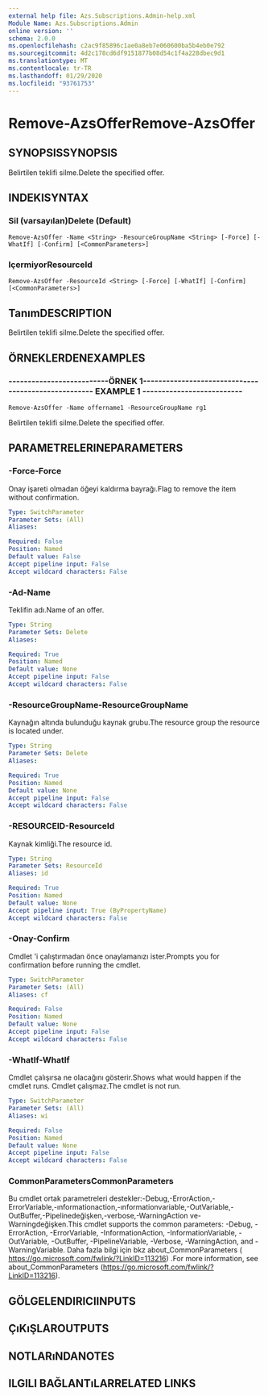 ```yaml
---
external help file: Azs.Subscriptions.Admin-help.xml
Module Name: Azs.Subscriptions.Admin
online version: ''
schema: 2.0.0
ms.openlocfilehash: c2ac9f85896c1ae0a8eb7e060600ba5b4eb0e792
ms.sourcegitcommit: 4d2c178cd6df9151877b08d54c1f4a228dbec9d1
ms.translationtype: MT
ms.contentlocale: tr-TR
ms.lasthandoff: 01/29/2020
ms.locfileid: "93761753"
---
```

# <span data-ttu-id="0bb6f-101">Remove-AzsOffer</span><span class="sxs-lookup"><span data-stu-id="0bb6f-101">Remove-AzsOffer</span></span>

## <span data-ttu-id="0bb6f-102">SYNOPSIS</span><span class="sxs-lookup"><span data-stu-id="0bb6f-102">SYNOPSIS</span></span>
<span data-ttu-id="0bb6f-103">Belirtilen teklifi silme.</span><span class="sxs-lookup"><span data-stu-id="0bb6f-103">Delete the specified offer.</span></span>

## <span data-ttu-id="0bb6f-104">INDEKI</span><span class="sxs-lookup"><span data-stu-id="0bb6f-104">SYNTAX</span></span>

### <span data-ttu-id="0bb6f-105">Sil (varsayılan)</span><span class="sxs-lookup"><span data-stu-id="0bb6f-105">Delete (Default)</span></span>
```
Remove-AzsOffer -Name <String> -ResourceGroupName <String> [-Force] [-WhatIf] [-Confirm] [<CommonParameters>]
```

### <span data-ttu-id="0bb6f-106">Içermiyor</span><span class="sxs-lookup"><span data-stu-id="0bb6f-106">ResourceId</span></span>
```
Remove-AzsOffer -ResourceId <String> [-Force] [-WhatIf] [-Confirm] [<CommonParameters>]
```

## <span data-ttu-id="0bb6f-107">Tanım</span><span class="sxs-lookup"><span data-stu-id="0bb6f-107">DESCRIPTION</span></span>
<span data-ttu-id="0bb6f-108">Belirtilen teklifi silme.</span><span class="sxs-lookup"><span data-stu-id="0bb6f-108">Delete the specified offer.</span></span>

## <span data-ttu-id="0bb6f-109">ÖRNEKLERDEN</span><span class="sxs-lookup"><span data-stu-id="0bb6f-109">EXAMPLES</span></span>

### <span data-ttu-id="0bb6f-110">--------------------------ÖRNEK 1--------------------------</span><span class="sxs-lookup"><span data-stu-id="0bb6f-110">-------------------------- EXAMPLE 1 --------------------------</span></span>
```
Remove-AzsOffer -Name offername1 -ResourceGroupName rg1
```

<span data-ttu-id="0bb6f-111">Belirtilen teklifi silme.</span><span class="sxs-lookup"><span data-stu-id="0bb6f-111">Delete the specified offer.</span></span>

## <span data-ttu-id="0bb6f-112">PARAMETRELERINE</span><span class="sxs-lookup"><span data-stu-id="0bb6f-112">PARAMETERS</span></span>

### <span data-ttu-id="0bb6f-113">-Force</span><span class="sxs-lookup"><span data-stu-id="0bb6f-113">-Force</span></span>
<span data-ttu-id="0bb6f-114">Onay işareti olmadan öğeyi kaldırma bayrağı.</span><span class="sxs-lookup"><span data-stu-id="0bb6f-114">Flag to remove the item without confirmation.</span></span>

```yaml
Type: SwitchParameter
Parameter Sets: (All)
Aliases: 

Required: False
Position: Named
Default value: False
Accept pipeline input: False
Accept wildcard characters: False
```

### <span data-ttu-id="0bb6f-115">-Ad</span><span class="sxs-lookup"><span data-stu-id="0bb6f-115">-Name</span></span>
<span data-ttu-id="0bb6f-116">Teklifin adı.</span><span class="sxs-lookup"><span data-stu-id="0bb6f-116">Name of an offer.</span></span>

```yaml
Type: String
Parameter Sets: Delete
Aliases: 

Required: True
Position: Named
Default value: None
Accept pipeline input: False
Accept wildcard characters: False
```

### <span data-ttu-id="0bb6f-117">-ResourceGroupName</span><span class="sxs-lookup"><span data-stu-id="0bb6f-117">-ResourceGroupName</span></span>
<span data-ttu-id="0bb6f-118">Kaynağın altında bulunduğu kaynak grubu.</span><span class="sxs-lookup"><span data-stu-id="0bb6f-118">The resource group the resource is located under.</span></span>

```yaml
Type: String
Parameter Sets: Delete
Aliases: 

Required: True
Position: Named
Default value: None
Accept pipeline input: False
Accept wildcard characters: False
```

### <span data-ttu-id="0bb6f-119">-RESOURCEID</span><span class="sxs-lookup"><span data-stu-id="0bb6f-119">-ResourceId</span></span>
<span data-ttu-id="0bb6f-120">Kaynak kimliği.</span><span class="sxs-lookup"><span data-stu-id="0bb6f-120">The resource id.</span></span>

```yaml
Type: String
Parameter Sets: ResourceId
Aliases: id

Required: True
Position: Named
Default value: None
Accept pipeline input: True (ByPropertyName)
Accept wildcard characters: False
```

### <span data-ttu-id="0bb6f-121">-Onay</span><span class="sxs-lookup"><span data-stu-id="0bb6f-121">-Confirm</span></span>
<span data-ttu-id="0bb6f-122">Cmdlet 'i çalıştırmadan önce onaylamanızı ister.</span><span class="sxs-lookup"><span data-stu-id="0bb6f-122">Prompts you for confirmation before running the cmdlet.</span></span>

```yaml
Type: SwitchParameter
Parameter Sets: (All)
Aliases: cf

Required: False
Position: Named
Default value: None
Accept pipeline input: False
Accept wildcard characters: False
```

### <span data-ttu-id="0bb6f-123">-WhatIf</span><span class="sxs-lookup"><span data-stu-id="0bb6f-123">-WhatIf</span></span>
<span data-ttu-id="0bb6f-124">Cmdlet çalışırsa ne olacağını gösterir.</span><span class="sxs-lookup"><span data-stu-id="0bb6f-124">Shows what would happen if the cmdlet runs.</span></span>
<span data-ttu-id="0bb6f-125">Cmdlet çalışmaz.</span><span class="sxs-lookup"><span data-stu-id="0bb6f-125">The cmdlet is not run.</span></span>

```yaml
Type: SwitchParameter
Parameter Sets: (All)
Aliases: wi

Required: False
Position: Named
Default value: None
Accept pipeline input: False
Accept wildcard characters: False
```

### <span data-ttu-id="0bb6f-126">CommonParameters</span><span class="sxs-lookup"><span data-stu-id="0bb6f-126">CommonParameters</span></span>
<span data-ttu-id="0bb6f-127">Bu cmdlet ortak parametreleri destekler:-Debug,-ErrorAction,-ErrorVariable,-ınformationaction,-ınformationvariable,-OutVariable,-OutBuffer,-Pipelinedeğişken,-verbose,-WarningAction ve-Warningdeğişken.</span><span class="sxs-lookup"><span data-stu-id="0bb6f-127">This cmdlet supports the common parameters: -Debug, -ErrorAction, -ErrorVariable, -InformationAction, -InformationVariable, -OutVariable, -OutBuffer, -PipelineVariable, -Verbose, -WarningAction, and -WarningVariable.</span></span> <span data-ttu-id="0bb6f-128">Daha fazla bilgi için bkz about_CommonParameters ( https://go.microsoft.com/fwlink/?LinkID=113216) .</span><span class="sxs-lookup"><span data-stu-id="0bb6f-128">For more information, see about_CommonParameters (https://go.microsoft.com/fwlink/?LinkID=113216).</span></span>

## <span data-ttu-id="0bb6f-129">GÖLGELENDIRICI</span><span class="sxs-lookup"><span data-stu-id="0bb6f-129">INPUTS</span></span>

## <span data-ttu-id="0bb6f-130">ÇıKıŞLAR</span><span class="sxs-lookup"><span data-stu-id="0bb6f-130">OUTPUTS</span></span>

## <span data-ttu-id="0bb6f-131">NOTLARıNDA</span><span class="sxs-lookup"><span data-stu-id="0bb6f-131">NOTES</span></span>

## <span data-ttu-id="0bb6f-132">ILGILI BAĞLANTıLAR</span><span class="sxs-lookup"><span data-stu-id="0bb6f-132">RELATED LINKS</span></span>

